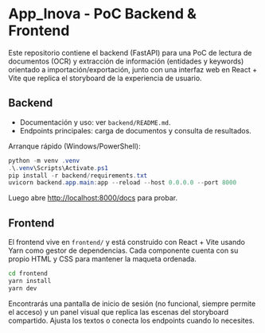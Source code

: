 # App_Inova - PoC Backend & Frontend

Este repositorio contiene el backend (FastAPI) para una PoC de lectura de documentos (OCR) y
extracción de información (entidades y keywords) orientado a importación/exportación, junto con una
interfaz web en React + Vite que replica el storyboard de la experiencia de usuario.

## Backend

- Documentación y uso: ver `backend/README.md`.
- Endpoints principales: carga de documentos y consulta de resultados.

Arranque rápido (Windows/PowerShell):

```powershell
python -m venv .venv
.\.venv\Scripts\Activate.ps1
pip install -r backend/requirements.txt
uvicorn backend.app.main:app --reload --host 0.0.0.0 --port 8000
```

Luego abre <http://localhost:8000/docs> para probar.

## Frontend

El frontend vive en `frontend/` y está construido con React + Vite usando Yarn como gestor de
dependencias. Cada componente cuenta con su propio HTML y CSS para mantener la maqueta ordenada.

```bash
cd frontend
yarn install
yarn dev
```

Encontrarás una pantalla de inicio de sesión (no funcional, siempre permite el acceso) y un panel
visual que replica las escenas del storyboard compartido. Ajusta los textos o conecta los endpoints
cuando lo necesites.
